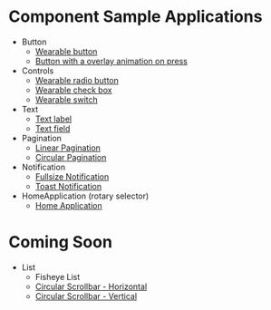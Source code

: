 # Component Sample Applications

* Button
    * [Wearable button](./Button/WearableButton/)
    * [Button with a overlay animation on press](./Button/ButtonWithOverlayAnimation/)
* Controls
    * [Wearable radio button](./Controls/WearableRadioButton/)
    * [Wearable check box](./Controls/WearableCheckBox/)
    * [Wearable switch](./Controls/WearableSwitch/)
* Text
    * [Text label](./Text/TextLabel/)
    * [Text field](./Text/TextField/)
* Pagination
    * [Linear Pagination](./Pagination/LinearPagination/)
    * [Circular Pagination](./Pagination/CircularPagination/)
* Notification
    * [Fullsize Notification](./Notification/FullsizeNotification/)
    * [Toast Notification](./Notification/ToastNotification/)
* HomeApplication (rotary selector)
    * [Home Application](./HomeApplication/)


# Coming Soon

* List
    * Fisheye List
    * [Circular Scrollbar - Horizontal](./List/CircularScrollBar(Horizontal)/)
    * [Circular Scrollbar - Vertical](./List/CircularScrollBar(Vertical)/)
